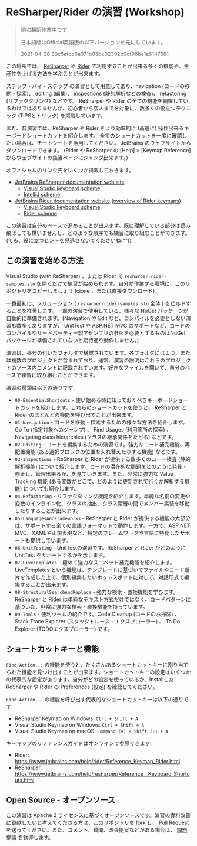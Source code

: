 # ReSharper/Rider の演習 (Workshop)

> 順次翻訳作業中です
> 
> 日本語版はOfficial英語版の以下バージョンを元にしています。
> 
> 2021-04-28 80c5afcd6a971b03be02392b9cf96be1a6147581

この場所では、 [ReSharper](https://jetbrains.com/resharper) や [Rider](https://jetbrains.com/rider) で利用することが出来る多くの機能や、生産性を上げる方法を学ぶことが出来ます。

ステップ・バイ・ステップ の演習として用意してあり、navigation (コードの移動・探索)、 editing (編集)、 inspections (静的解析などの検査)、 refactoring (リファクタリング) などです。 ReSharper や Rider の全ての機能を網羅しているわけではありませんが、初心者から玄人までを対象に、数多くの役立つテクニック (TIPSとトリック) を掲載しています。

また、各演習では、ReSharper や Rider をより効率的に (高速に) 操作出来るキーボードショートカットを紹介します。 全てのショートカットを一度に確認したい場合は、チートシートを活用してください。 JetBrains のウェブサイトからダウンロードできます。 (Rider や ReSharper の [Help] > [Keymap Reference] からウェブサイトの該当ページにジャンプ出来ます。)

オフィシャルのリンク先をいくつか掲載しておきます。

* [JetBrains ReSharper documentation web site](https://www.jetbrains.com/resharper/documentation/)
  * [Visual Studio keyboard scheme](https://www.jetbrains.com/resharper/docs/ReSharper90DefaultKeymap_VS_scheme.pdf)
  * [IntelliJ scheme](https://www.jetbrains.com/resharper/docs/ReSharper90DefaultKeymap_IDEA_scheme.pdf)
* [JetBrains Rider documentation website](https://www.jetbrains.com/rider/documentation/) ([overview of Rider keymaps](https://www.jetbrains.com/help/rider/Reference_Keyboard_Shortcuts_Index.html))
  * [Visual Studio keyboard scheme](https://www.jetbrains.com/help/rider/Reference_Keymap_VS.html)
  * [Rider scheme](https://www.jetbrains.com/help/rider/Reference_Keymap_Rider.html)

この演習は自分のペースで進めることが出来ます。既に理解している部分は読み飛ばしても構いませんし、どのような順序でも練習に取り組むことができます。
(でも、役に立つヒントを見逃さないでくださいね(^^))


## この演習を始める方法

Visual Studio (with ReSharper) 、または Rider で `resharper-rider-samples.sln` を開くだけで練習が始められます。自分が作業する環境に、このリポジトリをコピーしましょう (clone 、または直接ダウンロード)。

一番最初に、ソリューション ( `resharper-rider-samples.sln` 全体 ) をビルドすることを推奨します。一部の演習で使用している、様々な NuGet パッケージが自動的に準備されます。(Navigation や Edit など、コンパイルを必要としない演習も数多くありますが、 UnitTest や ASP.NET MVC のサポートなど、コードのコンパイルやサードパーティー製アセンブリの参照を必要とするものはNuGet パッケージが準備されていないと期待通り動作しません。)

演習は、番号の付いたフォルダで構成されています。各フォルダには１つ、または複数のプロジェクトが含まれており、通常、演習の説明はこれらのプロジェクトのソース内コメントに記載されています。好きなファイルを開いて、自分のペースで練習に取り組むことができます。

演習の種類は以下の通りです:

* `00-EssentialShortcuts` - 使い始める時に知っておくべきキーボードショートカットを紹介します。これらのショートカットを使うと、 ReSharper と Rider のほとんどの機能を呼び出すことが出来ます。
* `01-Navigation` - コードを移動・探索するための様々な方法を紹介します。 Go To (指定対象へのジャンプ) 、 Find Usages (利用箇所の探索) 、Navigating class hierarchies (クラスの継承関係をたどる) などです。
* `02-Editing` - コードを編集するための演習です。強力なコード補完機能、再配置機能 (ある選択ブロックの位置を入れ替えたりする機能) などです。
* `03-Inspections` - ReSharper と Rider が提供する数多くのコード検査 (静的解析機能) について紹介します。コードの潜在的な問題をどのように発見・修正し、管理出来るか、を見ていきます。また、非常に強力な Value Tracking 機能 (ある変数がどこで、どのように更新されて行くか解析する機能) についても紹介します。
* `04-Refactoring` - リファクタリング機能を紹介します。単純な名前の変更や変数のインライン化、クラスの抽出、クラス階層の間でメンバー実装を移動したりすることが出来ます。
* `05-LanguagesAndFrameworks` - ReSharper と Rider が提供する機能の大部分は、サポートする全ての言語フォーマットで動作します。一方で、ASP.NET MVC、XAMLや正規表現など、特定のフレームワークや言語に特化したサポートも提供しています。
* `06-UnitTesting` - UnitTestの演習です。ReSharper と Rider がどのように UnitTest をサポートするかを示します。
* `07-LiveTemplates` - 極めて強力なスニペット補完機能を紹介します。LiveTemplates という機能は、テンプレートに基づいてファイルやコード断片を作成した上で、個別編集したいホットスポットに対して、対話形式で編集することが出来ます。
* `08-StructuralSearchAndReplace` - 強力な検索・置換機能を学びます。ReSharper と Rider は単純なテキスト方式だけではなく、コードパターンに基づいた、非常に強力な検索・置換機能を持っています。
* `09-Tools` - 便利ツールの紹介です。Code Cleanup (コードのお掃除) 、Stack Trace Explorer (スタックトレース・エクスプローラー) 、 To Do Explorer (TODOエクスプローラー) です。


## ショートカットキーと機能

`Find Action...` の機能を使うと、たくさんあるショートカットキーに割り当てられた機能を見つけ出すことが出来ます。ショートカットキーの設定はいくつかの代表的な設定があります。自分がどの設定を使っているか、InstallしたReSharper や Rider の Preferences (設定) を確認してください。

`Find Action...` の機能を呼び出す代表的なショートカットキーは以下の通りです:

- ReSharper Keymap on Windows: `Ctrl + Shift + A`
- Visual Studio Keymap on Windows: `Ctrl + Shift + A`
- Visual Studio Keymap on macOS: `Command (⌘) + Shift (⇧) + A`

キーマップのリファレンスガイドはオンラインで参照できます:

- Rider: https://www.jetbrains.com/help/rider/Reference_Keymap_Rider.html
- ReSharper: https://www.jetbrains.com/help/resharper/Reference__Keyboard_Shortcuts.html

## Open Source - オープンソース

この演習は Apache 2 ライセンスに基づくオープンソースです。演習の資料改善に貢献したいと考えてくださる方は、このリポジトリを fork し、 Pull Request を送ってください。また、コメント、質問、改善提案などがある場合は、 [問題提議](https://github.com/JetBrains/resharper-workshop/issues) を歓迎します。
